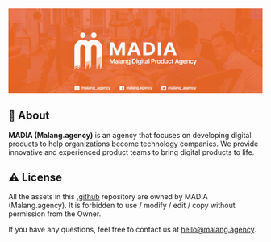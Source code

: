 <img src="https://raw.githubusercontent.com/malang-dev/.github/master/logo/banner-twitter.png" title="Malang.agency : Digital Product Agency" />

## 📃 About
<p><strong>MADIA (Malang.agency)</strong> is an agency that focuses on developing digital products to help organizations become technology companies. We provide innovative and experienced product teams to bring digital products to life.</p>

## ⚠️ License
All the assets in this [.github](https://github.com/malang-dev/.github) repository are owned by MADIA (Malang.agency). It is forbidden to use / modify / edit / copy without permission from the Owner.

If you have any questions, feel free to contact us at [hello@malang.agency](mailto:hello@malang.agency).
